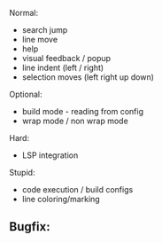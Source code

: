 Normal:
- search jump
- line move
- help
- visual feedback / popup
- line indent (left / right)
- selection moves (left right up down)

Optional:
- build mode - reading from config
- wrap mode / non wrap mode

Hard:
- LSP integration

Stupid:
- code execution / build configs
- line coloring/marking

Bugfix:
-
